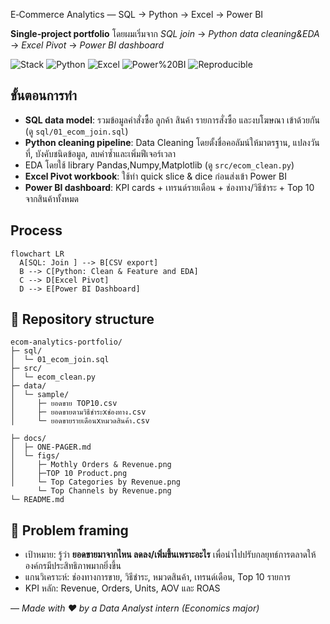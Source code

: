  E‑Commerce Analytics — SQL → Python → Excel → Power BI

**Single‑project portfolio**  โดยผมเริ่มจาก *SQL join* → *Python data cleaning&EDA* → *Excel Pivot* → *Power BI dashboard* 
<div align="left">
  
![Stack](https://img.shields.io/badge/SQL-analytics-blue) 
![Python](https://img.shields.io/badge/Python-pandas%2Fmatplotlib-yellow) 
![Excel](https://img.shields.io/badge/Excel-Pivot-success) 
![Power%20BI](https://img.shields.io/badge/Power%20BI-Dashboard-orange)
![Reproducible](https://img.shields.io/badge/Reproducible-Yes-brightgreen)

</div>

## ขั้นตอนการทำ
- **SQL data model**: รวมข้อมูลคำสั่งซื้อ ลูกค้า สินค้า รายการสั่งซื้อ และงบโฆษณา เข้าด้วยกัน (ดู `sql/01_ecom_join.sql`)
- **Python cleaning pipeline**: Data Cleaning โดยตั้งชื่อคอลัมน์ให้มาตรฐาน, แปลงวันที่, บังคับชนิดข้อมูล, ลบค่าซ้ำและเพิ่มฟีเจอร์เวลา
- EDA โดยใช้ library Pandas,Numpy,Matplotlib (ดู `src/ecom_clean.py`)
- **Excel Pivot workbook**: ใช้ทำ quick slice & dice ก่อนส่งเข้า Power BI
- **Power BI dashboard**: KPI cards + เทรนด์รายเดือน  + ช่องทาง/วิธีชำระ + Top 10 จากสินค้าทั้งหมด




## Process
```mermaid
flowchart LR
  A[SQL: Join ] --> B[CSV export]
  B --> C[Python: Clean & Feature and EDA]
  C --> D[Excel Pivot]
  D --> E[Power BI Dashboard]
```



## 📁 Repository structure
```
ecom-analytics-portfolio/
├─ sql/
│  └─ 01_ecom_join.sql
├─ src/
│  └─ ecom_clean.py
├─ data/
│  └─ sample/
│     ├─ ยอดขาย TOP10.csv
│     ├─ ยอดขายตามวิธีชำระxช่องทาง.csv
│     └─ ยอดขายรายเดือนxหมวดสินค้า.csv
       
├─ docs/
│  ├─ ONE-PAGER.md
│  └─ figs/
│     ├─ Mothly Orders & Revenue.png
│     ├─TOP 10 Product.png
│     └─ Top Categories by Revenue.png
      └─ Top Channels by Revenue.png
└─ README.md
```



## 🧠 Problem framing
- เป้าหมาย: รู้ว่า **ยอดขายมาจากไหน ลดลง/เพิ่มขึ้นเพราะอะไร** เพื่อนำไปปรับกลยุทธ์การตลาดให้องค์กรมีประสิทธิภาพมากยิ่งขึ้น
- แกนวิเคราะห์: ช่องทางการขาย, วิธีชำระ, หมวดสินค้า, เทรนด์เดือน, Top 10 รายการ
- KPI หลัก: Revenue, Orders, Units, AOV และ ROAS




— _Made with ❤️ by a Data Analyst intern (Economics major)_
